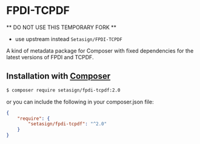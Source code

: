 # FPDI-TCPDF

** DO NOT USE THIS TEMPORARY FORK **
- use upstream instead `Setasign/FPDI-TCPDF`

A kind of metadata package for Composer with fixed dependencies for the latest versions of FPDI and TCPDF.

## Installation with [Composer](https://packagist.org/packages/setasign/fpdi-tcpdf)

```bash
$ composer require setasign/fpdi-tcpdf:2.0
```

or you can include the following in your composer.json file:

```json
{
    "require": {
        "setasign/fpdi-tcpdf": "^2.0"
    }
}
```
